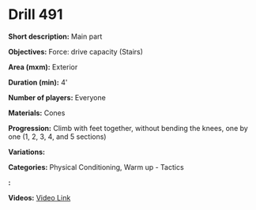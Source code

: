 # Drill 491

**Short description:**
Main part

**Objectives:**
Force: drive capacity (Stairs)

**Area (mxm):**
Exterior

**Duration (min):**
4'

**Number of players:**
Everyone

**Materials:**
Cones

**Progression:**
Climb with feet together, without bending the knees, one by one (1, 2, 3, 4, and 5 sections)

**Variations:**


**Categories:**
Physical Conditioning, Warm up - Tactics

**:**


**Videos:**
[Video Link](https://www.youtube.com/embed/Y6DoHOCJIwo)

